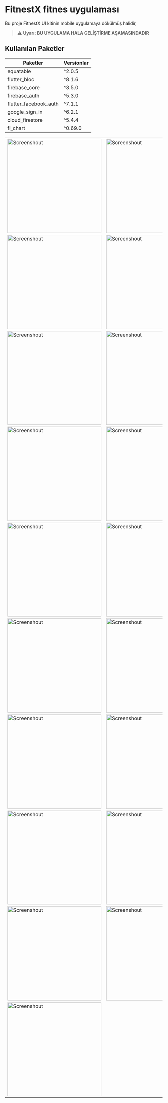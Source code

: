 # FitnestX fitnes uygulaması
Bu proje FitnestX UI kitinin mobile uygulamaya dökülmüş halidir, 
> ⚠️ **Uyarı: BU UYGULAMA HALA GELİŞTİRME AŞAMASINDADIR**
## Kullanılan Paketler

| Paketler | Versionlar |
|---|---|
| equatable | ^2.0.5|
| flutter_bloc | ^8.1.6|
| firebase_core  | ^3.5.0 |
| firebase_auth  | ^5.3.0|
| flutter_facebook_auth | ^7.1.1 |
| google_sign_in | ^6.2.1|
| cloud_firestore| ^5.4.4|
| fl_chart |^0.69.0|



<table>
  <tr>
    <td style="border: none;"><img src="screenshout/ss1.png" alt="Screenshout" width="300"/></td>
    <td style="border: none;"><img src="screenshout/ss2.png" alt="Screenshout" width="300"/></td>
  </tr>
  <tr>
    <td style="border: none;"><img src="screenshout/ss3.png" alt="Screenshout" width="300"/></td>
    <td style="border: none;"><img src="screenshout/ss4.png" alt="Screenshout" width="300"/></td>
  </tr>
  <tr>
    <td style="border: none;"><img src="screenshout/ss5.png" alt="Screenshout" width="300"/></td>
    <td style="border: none;"><img src="screenshout/ss6.png" alt="Screenshout" width="300"/></td>
  </tr>
  <tr>
    <td style="border: none;"><img src="screenshout/ss7.png" alt="Screenshout" width="300"/></td>
    <td style="border: none;"><img src="screenshout/ss8.png" alt="Screenshout" width="300"/></td>
  </tr>
  <tr>
    <td style="border: none;"><img src="screenshout/ss9.png" alt="Screenshout" width="300"/></td>
    <td style="border: none;"><img src="screenshout/ss10.png" alt="Screenshout" width="300"/></td>
  </tr>
  <tr>
    <td style="border: none;"><img src="screenshout/ss11.png" alt="Screenshout" width="300"/></td>
    <td style="border: none;"><img src="screenshout/ss12.png" alt="Screenshout" width="300"/></td>
  </tr>
  <tr>
    <td style="border: none;"><img src="screenshout/ss13.png" alt="Screenshout" width="300"/></td>
    <td style="border: none;"><img src="screenshout/ss14.png" alt="Screenshout" width="300"/></td>
  </tr>
  <tr>
    <td style="border: none;"><img src="screenshout/ss15.png" alt="Screenshout" width="300"/></td>
    <td style="border: none;"><img src="screenshout/ss17.png" alt="Screenshout" width="300"/></td>
  </tr>
  <tr>
    <td style="border: none;"><img src="screenshout/ss18.png" alt="Screenshout" width="300"/></td>
    <td style="border: none;"><img src="screenshout/ss19.png" alt="Screenshout" width="300"/></td>
  </tr>
  <tr>
    <td style="border: none;"><img src="screenshout/ss20.png" alt="Screenshout" width="300"/></td>
  </tr>
</table>
